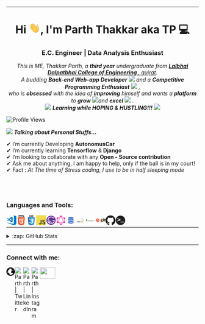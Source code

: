
<hr>
<h1 align="center">Hi <img src="https://raw.githubusercontent.com/ABSphreak/ABSphreak/master/gifs/Hi.gif" width="30px">, I'm Parth Thakkar aka TP 💻</h1>
<h3 align="center">E.C. Engineer | Data Analysis Enthusiast</h3>

<!-- <p align="center">
<a href="https://www.linkedin.com/in/parth-thakkar-819616197/" target="blank"><img align="center" src="https://cdn.jsdelivr.net/npm/simple-icons@3.0.1/icons/linkedin.svg" alt="parthishere" height="30" width="40" /></a>
<a href="https://twitter.com/ParthThakkar74" target="blank"><img align="center" src="https://cdn.jsdelivr.net/npm/simple-icons@3.0.1/icons/twitter.svg" alt=" parthishere" height="30" width="40" /></a>
<a href="https://www.instagram.com/parth._.thakkar_/" target="blank"><img align="center" src="https://cdn.jsdelivr.net/npm/simple-icons@3.0.1/icons/instagram.svg" alt="parthishere" height="30" width="40" /></a>
 <a href = "mailto: parthishere1234@gmail.com"><img align="center" src="https://simpleicons.org/icons/gmail.svg" height="30" width="40" /></a>
</p>
</p> -->



<p align="center">
  <em>
    This is ME, Thakkar Parth, a <b>third year</b> undergraduate from <a href="https://www.ldce.ac.in/"> <b>Lalbhai Dalpatbhai College of Engineering </b>, gujrat</a>. <br>
    A budding <b>Back-end Web-app Developer</b> <img src="https://github.com/TheDudeThatCode/TheDudeThatCode/blob/master/Assets/Developer.gif" width="30px"> and a <b>Competitive Programming Enthusiast</b>&nbsp;<img src="https://github.com/TheDudeThatCode/TheDudeThatCode/blob/master/Assets/Designer.gif" width="36px">&nbsp,<br>who is <b>obsessed</b>
    with the idea of <b>improving</b> himself and wants a <b>platform</b> to 
    <b>grow</b> <img src="https://github.com/TheDudeThatCode/TheDudeThatCode/blob/master/Assets/Rocket.gif" width="18px">and 
    <b>excel</b> <img src="https://github.com/TheDudeThatCode/TheDudeThatCode/blob/master/Assets/Medal.gif" width="20px">&nbsp.
  </em> 
  <br>
  <img src="https://media.giphy.com/media/VgCDAzcKvsR6OM0uWg/giphy.gif" width="50" /> <b><i>Learning while HOPING & HUSTLING!!!</i></b> <img src="https://media.giphy.com/media/7j2hfyeVcDtf2/giphy.gif" width="50" />
</p>


![Profile Views](https://komarev.com/ghpvc/?username=parthishere&color=green)
<br />


<img src="https://media.giphy.com/media/ObNTw8Uzwy6KQ/giphy.gif" width="30px">&nbsp;***Talking about Personal Stuffs...***

✔ I’m currently Developing **AutonomusCar** <br>
✔ I’m currently learning **Tensorflow** & **Django**<br>
✔ I’m looking to collaborate with any **Open - Source contribution**<br>
✔ Ask me about anything, I am happy to help, only if the ball is in my court! <br>
✔ Fact : *At The time of Stress coding, I use to be in half sleeping mode*<br><br><br><br>
 

### Languages and Tools:
<p align='center'>
<img align="left" alt="Visual Studio Code" width="26px" src="https://raw.githubusercontent.com/github/explore/80688e429a7d4ef2fca1e82350fe8e3517d3494d/topics/visual-studio-code/visual-studio-code.png" />
<img align="left" alt="HTML5" width="26px" src="https://raw.githubusercontent.com/github/explore/80688e429a7d4ef2fca1e82350fe8e3517d3494d/topics/html/html.png" />
<img align="left" alt="CSS3" width="26px" src="https://raw.githubusercontent.com/github/explore/80688e429a7d4ef2fca1e82350fe8e3517d3494d/topics/css/css.png" />
<img align="left" alt="JavaScript" width="26px" src="https://raw.githubusercontent.com/github/explore/80688e429a7d4ef2fca1e82350fe8e3517d3494d/topics/javascript/javascript.png" />
<img align="left" alt="Gatsby" width="26px" src="https://raw.githubusercontent.com/github/explore/e94815998e4e0713912fed477a1f346ec04c3da2/topics/gatsby/gatsby.png" />
<img align="left" alt="GraphQL" width="26px" src="https://raw.githubusercontent.com/github/explore/80688e429a7d4ef2fca1e82350fe8e3517d3494d/topics/graphql/graphql.png" />
<img align="left" alt="SQL" width="26px" src="https://raw.githubusercontent.com/github/explore/80688e429a7d4ef2fca1e82350fe8e3517d3494d/topics/sql/sql.png" />
<img align="left" alt="MySQL" width="26px" src="https://raw.githubusercontent.com/github/explore/80688e429a7d4ef2fca1e82350fe8e3517d3494d/topics/mysql/mysql.png" />
<img align="left" alt="MongoDB" width="26px" src="https://raw.githubusercontent.com/github/explore/80688e429a7d4ef2fca1e82350fe8e3517d3494d/topics/mongodb/mongodb.png" />
<img align="left" alt="Git" width="26px" src="https://raw.githubusercontent.com/github/explore/80688e429a7d4ef2fca1e82350fe8e3517d3494d/topics/git/git.png" />
<img align="left" alt="GitHub" width="26px" src="https://raw.githubusercontent.com/github/explore/78df643247d429f6cc873026c0622819ad797942/topics/github/github.png" />
<img align="left" alt="Terminal" width="26px" src="https://raw.githubusercontent.com/github/explore/80688e429a7d4ef2fca1e82350fe8e3517d3494d/topics/terminal/terminal.png" />
</p>

<br />
<hr>
  
<details>
  <summary>:zap: GitHub Stats</summary>
  <p align="center">
  
  ![Parth's GitHub stats](https://github-readme-stats.vercel.app/api?username=parthishere&show_icons=true&theme=radical)
    
  ![Top Langs](https://github-readme-stats.vercel.app/api/top-langs/?username=parthishere)

  </p>
</details>

<hr>

### Connect with me:

[<img align="left" alt="Parth | Website" width="22px" src="https://raw.githubusercontent.com/iconic/open-iconic/master/svg/globe.svg" />][website]
[<img align="left" alt="Parth | Twitter" width="22px" src="https://cdn.jsdelivr.net/npm/simple-icons@v3/icons/twitter.svg" />][twitter]
[<img align="left" alt="Parth | LinkedIn" width="22px" src="https://cdn.jsdelivr.net/npm/simple-icons@v3/icons/linkedin.svg" />][linkedin]
[<img align="left" alt="Parth | Instagram" width="22px" src="https://cdn.jsdelivr.net/npm/simple-icons@v3/icons/instagram.svg" />][instagram]
<a href = "mailto: parthishere1234@gmail.com"><img align="center" src="https://simpleicons.org/icons/gmail.svg" height="30" width="40" /></a>

<br />




[website]: https://codeSTACKr.com
[twitter]: https://twitter.com/ParthThakkar74
[instagram]: https://www.instagram.com/parth._.thakkar_/
[linkedin]: https://www.linkedin.com/in/parth-thakkar-819616197/
